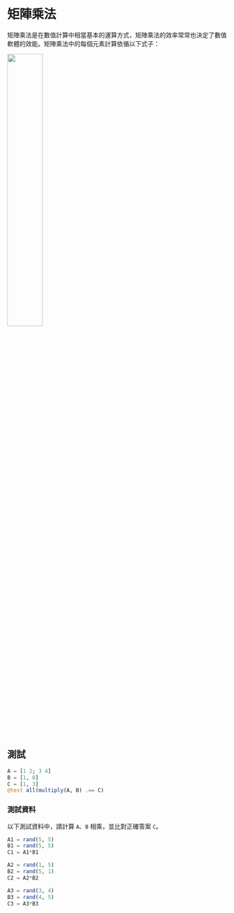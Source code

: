 # 矩陣乘法

矩陣乘法是在數值計算中相當基本的運算方式，矩陣乘法的效率常常也決定了數值軟體的效能。矩陣乘法中的每個元素計算依循以下式子：

<img src="https://i.imgur.com/0g2zDzN.png" width="40%">

## 測試

```julia
A = [1 2; 3 4]
B = [1, 0]
C = [1, 3]
@test all(multiply(A, B) .== C)
```

### 測試資料

以下測試資料中，請計算 `A`、`B` 相乘，並比對正確答案 `C`。

```julia
A1 = rand(5, 5)
B1 = rand(5, 5)
C1 = A1*B1

A2 = rand(1, 5)
B2 = rand(5, 1)
C2 = A2*B2

A3 = rand(3, 4)
B3 = rand(4, 5)
C3 = A3*B3
```

